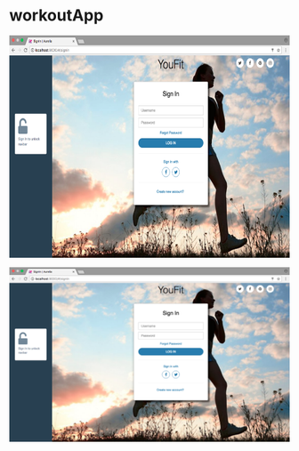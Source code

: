 # workoutApp

<img src=https://github.com/drew-marchione/workoutApp/blob/master/images/signIn.png width="600" height="400">

![Screenshot](./images/signIn.png)
